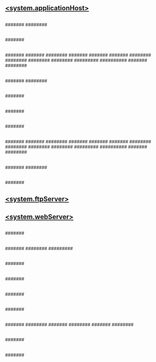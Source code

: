 # [<configuration>](index.md)
## [<administrators>](administrators/index.md)
### [<managementScope>](administrators/managementscope/index.md)
#### [<add>](administrators/managementscope/add.md)
## [<administratorsProviders>](administratorsproviders/index.md)
### [<add>](administratorsproviders/add.md)
## [<configPaths>](configpaths/index.md)
### [<searchResult>](configpaths/searchresult/index.md)
#### [<section>](configpaths/searchresult/section.md)
## [<configurationRedirection>](configurationredirection.md)
## [<moduleProviders>](moduleproviders/index.md)
### [<add>](moduleproviders/add.md)
## [<modules>](modules/index.md)
### [<add>](modules/add.md)
## [<system.applicationHost>](system.applicationhost/index.md)
### [<applicationPools>](system.applicationhost/applicationpools/index.md)
#### [<add>](system.applicationhost/applicationpools/add/index.md)
##### [<cpu>](system.applicationhost/applicationpools/add/cpu.md)
##### [<failure>](system.applicationhost/applicationpools/add/failure.md)
##### [<processModel>](system.applicationhost/applicationpools/add/processmodel.md)
##### [<recycling>](system.applicationhost/applicationpools/add/recycling/index.md)
###### [<periodicRestart>](system.applicationhost/applicationpools/add/recycling/periodicrestart/index.md)
####### [<schedule>](system.applicationhost/applicationpools/add/recycling/periodicrestart/schedule/index.md)
######## [<add>](system.applicationhost/applicationpools/add/recycling/periodicrestart/schedule/add.md)
##### [<environmentVariables>](system.applicationhost/applicationpools/add/environmentvariables/index.md)
###### [<add>](system.applicationhost/applicationpools/add/environmentvariables/add.md)
#### [<applicationPoolDefaults>](system.applicationhost/applicationpools/applicationpooldefaults/index.md)
##### [<environmentVariables>](system.applicationhost/applicationpools/applicationpooldefaults/environmentvariables/index.md)
###### [<add>](system.applicationhost/applicationpools/applicationpooldefaults/environmentvariables/add.md)
### [<configHistory>](system.applicationhost/confighistory.md)
### [<customMetadata>](system.applicationhost/custommetadata/index.md)
#### [<key>](system.applicationhost/custommetadata/key/index.md)
##### [<property>](system.applicationhost/custommetadata/key/property.md)
### [<listenerAdapters>](system.applicationhost/listeneradapters/index.md)
#### [<add>](system.applicationhost/listeneradapters/add.md)
### [<log>](system.applicationhost/log/index.md)
#### [<centralBinaryLogFile>](system.applicationhost/log/centralbinarylogfile.md)
#### [<centralW3CLogFile>](system.applicationhost/log/centralw3clogfile.md)
### [<sites>](system.applicationhost/sites/index.md)
#### [<applicationDefaults>](system.applicationhost/sites/applicationdefaults.md)
#### [<site>](system.applicationhost/sites/site/index.md)
##### [<application>](system.applicationhost/sites/site/application/index.md)
###### [<virtualDirectory>](system.applicationhost/sites/site/application/virtualdirectory.md)
###### [<virtualDirectoryDefaults>](system.applicationhost/sites/site/application/virtualdirectorydefaults.md)
##### [<applicationDefaults>](system.applicationhost/sites/site/applicationdefaults.md)
##### [<bindings>](system.applicationhost/sites/site/bindings/index.md)
###### [<binding>](system.applicationhost/sites/site/bindings/binding.md)
##### [<limits>](system.applicationhost/sites/site/limits.md)
##### [<logFile>](system.applicationhost/sites/site/logfile/index.md)
###### [<customFields>](system.applicationhost/sites/site/logfile/customfields/index.md)
####### [<add>](system.applicationhost/sites/site/logfile/customfields/add.md)
##### [<traceFailedRequestsLogging>](system.applicationhost/sites/site/tracefailedrequestslogging.md)
##### [<hsts>](system.applicationhost/sites/site/hsts.md)
##### [<virtualDirectoryDefaults>](system.applicationhost/sites/site/virtualdirectorydefaults.md)
##### [<ftpServer>](system.applicationhost/sites/site/ftpserver/index.md)
###### [<connections>](system.applicationhost/sites/site/ftpserver/connections.md)
###### [<security>](system.applicationhost/sites/site/ftpserver/security/index.md)
####### [<dataChannelSecurity>](system.applicationhost/sites/site/ftpserver/security/datachannelsecurity.md)
####### [<commandFiltering>](system.applicationhost/sites/site/ftpserver/security/commandfiltering/index.md)
######## [<add>](system.applicationhost/sites/site/ftpserver/security/commandfiltering/add.md)
####### [<ssl>](system.applicationhost/sites/site/ftpserver/security/ssl.md)
####### [<sslClientCertificates>](system.applicationhost/sites/site/ftpserver/security/sslclientcertificates.md)
####### [<authentication>](system.applicationhost/sites/site/ftpserver/security/authentication/index.md)
######## [<anonymousAuthentication>](system.applicationhost/sites/site/ftpserver/security/authentication/anonymousauthentication.md)
######## [<basicAuthentication>](system.applicationhost/sites/site/ftpserver/security/authentication/basicauthentication.md)
######## [<clientCertAuthentication>](system.applicationhost/sites/site/ftpserver/security/authentication/clientcertauthentication.md)
######## [<customAuthentication>](system.applicationhost/sites/site/ftpserver/security/authentication/customauthentication/index.md)
######### [<providers>](system.applicationhost/sites/site/ftpserver/security/authentication/customauthentication/providers/index.md)
########## [<add>](system.applicationhost/sites/site/ftpserver/security/authentication/customauthentication/providers/add.md)
####### [<customAuthorization>](system.applicationhost/sites/site/ftpserver/security/customauthorization/index.md)
######## [<provider>](system.applicationhost/sites/site/ftpserver/security/customauthorization/provider.md)
###### [<customFeatures>](system.applicationhost/sites/site/ftpserver/customfeatures/index.md)
####### [<providers>](system.applicationhost/sites/site/ftpserver/customfeatures/providers/index.md)
######## [<add>](system.applicationhost/sites/site/ftpserver/customfeatures/providers/add.md)
###### [<messages>](system.applicationhost/sites/site/ftpserver/messages.md)
###### [<fileHandling>](system.applicationhost/sites/site/ftpserver/filehandling.md)
###### [<firewallSupport>](system.applicationhost/sites/site/ftpserver/firewallsupport.md)
###### [<userIsolation>](system.applicationhost/sites/site/ftpserver/userisolation/index.md)
####### [<activeDirectory>](system.applicationhost/sites/site/ftpserver/userisolation/activedirectory.md)
###### [<directoryBrowse>](system.applicationhost/sites/site/ftpserver/directorybrowse.md)
###### [<logFile>](system.applicationhost/sites/site/ftpserver/logfile.md)
###### [<sessions>](system.applicationhost/sites/site/ftpserver/sessions/index.md)
####### [<session>](system.applicationhost/sites/site/ftpserver/sessions/session.md)
###### [<Stop>](system.applicationhost/sites/site/ftpserver/stop.md)
###### [<Start>](system.applicationhost/sites/site/ftpserver/start.md)
###### [<FlushLog>](system.applicationhost/sites/site/ftpserver/flushlog.md)
#### [<siteDefaults>](system.applicationhost/sites/sitedefaults/index.md)
##### [<limits>](system.applicationhost/sites/sitedefaults/limits.md)
##### [<logFile>](system.applicationhost/sites/sitedefaults/logfile/index.md)
###### [<customFields>](system.applicationhost/sites/sitedefaults/logfile/customfields/index.md)
####### [<add>](system.applicationhost/sites/sitedefaults/logfile/customfields/add.md)
##### [<traceFailedRequestsLogging>](system.applicationhost/sites/sitedefaults/tracefailedrequestslogging.md)
##### [<hsts>](system.applicationhost/sites/sitedefaults/hsts.md)
##### [<bindings>](system.applicationhost/sites/sitedefaults/bindings/index.md)
###### [<binding>](system.applicationhost/sites/sitedefaults/bindings/binding.md)
##### [<ftpServer>](system.applicationhost/sites/sitedefaults/ftpserver/index.md)
###### [<connections>](system.applicationhost/sites/sitedefaults/ftpserver/connections.md)
###### [<security>](system.applicationhost/sites/sitedefaults/ftpserver/security/index.md)
####### [<dataChannelSecurity>](system.applicationhost/sites/sitedefaults/ftpserver/security/datachannelsecurity.md)
####### [<commandFiltering>](system.applicationhost/sites/sitedefaults/ftpserver/security/commandfiltering/index.md)
######## [<add>](system.applicationhost/sites/sitedefaults/ftpserver/security/commandfiltering/add.md)
####### [<ssl>](system.applicationhost/sites/sitedefaults/ftpserver/security/ssl.md)
####### [<sslClientCertificates>](system.applicationhost/sites/sitedefaults/ftpserver/security/sslclientcertificates.md)
####### [<authentication>](system.applicationhost/sites/sitedefaults/ftpserver/security/authentication/index.md)
######## [<anonymousAuthentication>](system.applicationhost/sites/sitedefaults/ftpserver/security/authentication/anonymousauthentication.md)
######## [<basicAuthentication>](system.applicationhost/sites/sitedefaults/ftpserver/security/authentication/basicauthentication.md)
######## [<clientCertAuthentication>](system.applicationhost/sites/sitedefaults/ftpserver/security/authentication/clientcertauthentication.md)
######## [<customAuthentication>](system.applicationhost/sites/sitedefaults/ftpserver/security/authentication/customauthentication/index.md)
######### [<providers>](system.applicationhost/sites/sitedefaults/ftpserver/security/authentication/customauthentication/providers/index.md)
########## [<add>](system.applicationhost/sites/sitedefaults/ftpserver/security/authentication/customauthentication/providers/add.md)
####### [<customAuthorization>](system.applicationhost/sites/sitedefaults/ftpserver/security/customauthorization/index.md)
######## [<provider>](system.applicationhost/sites/sitedefaults/ftpserver/security/customauthorization/provider.md)
###### [<customFeatures>](system.applicationhost/sites/sitedefaults/ftpserver/customfeatures/index.md)
####### [<providers>](system.applicationhost/sites/sitedefaults/ftpserver/customfeatures/providers/index.md)
######## [<add>](system.applicationhost/sites/sitedefaults/ftpserver/customfeatures/providers/add.md)
###### [<messages>](system.applicationhost/sites/sitedefaults/ftpserver/messages.md)
###### [<fileHandling>](system.applicationhost/sites/sitedefaults/ftpserver/filehandling.md)
###### [<firewallSupport>](system.applicationhost/sites/sitedefaults/ftpserver/firewallsupport.md)
###### [<userIsolation>](system.applicationhost/sites/sitedefaults/ftpserver/userisolation/index.md)
####### [<activeDirectory>](system.applicationhost/sites/sitedefaults/ftpserver/userisolation/activedirectory.md)
###### [<directoryBrowse>](system.applicationhost/sites/sitedefaults/ftpserver/directorybrowse.md)
###### [<logFile>](system.applicationhost/sites/sitedefaults/ftpserver/logfile.md)
#### [<virtualDirectoryDefaults>](system.applicationhost/sites/virtualdirectorydefaults.md)
### [<webLimits>](system.applicationhost/weblimits.md)
### [<serviceAutoStartProviders>](system.applicationhost/serviceautostartproviders/index.md)
#### [<add>](system.applicationhost/serviceautostartproviders/add.md)
## [<system.ftpServer>](system.ftpserver/index.md)
### [<log>](system.ftpserver/log/index.md)
#### [<centralLogFile>](system.ftpserver/log/centrallogfile.md)
### [<firewallSupport>](system.ftpserver/firewallsupport.md)
### [<providerDefinitions>](system.ftpserver/providerdefinitions/index.md)
#### [<add>](system.ftpserver/providerdefinitions/add.md)
#### [<activation>](system.ftpserver/providerdefinitions/activation/index.md)
##### [<providerData>](system.ftpserver/providerdefinitions/activation/providerdata/index.md)
###### [<add>](system.ftpserver/providerdefinitions/activation/providerdata/add.md)
### [<security>](system.ftpserver/security/index.md)
#### [<authorization>](system.ftpserver/security/authorization/index.md)
##### [<add>](system.ftpserver/security/authorization/add.md)
#### [<ipSecurity>](system.ftpserver/security/ipsecurity/index.md)
##### [<add>](system.ftpserver/security/ipsecurity/add.md)
#### [<requestFiltering>](system.ftpserver/security/requestfiltering/index.md)
##### [<fileExtensions>](system.ftpserver/security/requestfiltering/fileextensions/index.md)
###### [<add>](system.ftpserver/security/requestfiltering/fileextensions/add.md)
##### [<requestLimits>](system.ftpserver/security/requestfiltering/requestlimits.md)
##### [<hiddenSegments>](system.ftpserver/security/requestfiltering/hiddensegments/index.md)
###### [<add>](system.ftpserver/security/requestfiltering/hiddensegments/add.md)
##### [<denyUrlSequences>](system.ftpserver/security/requestfiltering/denyurlsequences/index.md)
###### [<add>](system.ftpserver/security/requestfiltering/denyurlsequences/add.md)
#### [<authentication>](system.ftpserver/security/authentication/index.md)
##### [<denyByFailure>](system.ftpserver/security/authentication/denybyfailure.md)
### [<caching>](system.ftpserver/caching/index.md)
#### [<credentialsCache>](system.ftpserver/caching/credentialscache.md)
### [<serverRuntime>](system.ftpserver/serverruntime/index.md)
#### [<hostNameSupport>](system.ftpserver/serverruntime/hostnamesupport.md)
## [<system.webServer>](system.webserver/index.md)
### [<asp>](system.webserver/asp/index.md)
#### [<cache>](system.webserver/asp/cache.md)
#### [<comPlus>](system.webserver/asp/complus.md)
#### [<limits>](system.webserver/asp/limits.md)
#### [<session>](system.webserver/asp/session.md)
### [<caching>](system.webserver/caching/index.md)
#### [<profiles>](system.webserver/caching/profiles/index.md)
##### [<add>](system.webserver/caching/profiles/add.md)
### [<cgi>](system.webserver/cgi.md)
### [<defaultDocument>](system.webserver/defaultdocument/index.md)
#### [<files>](system.webserver/defaultdocument/files/index.md)
##### [<add>](system.webserver/defaultdocument/files/add.md)
### [<directoryBrowse>](system.webserver/directorybrowse.md)
### [<fastCgi>](system.webserver/fastcgi/index.md)
#### [<application>](system.webserver/fastcgi/application/index.md)
##### [<environmentVariables>](system.webserver/fastcgi/application/environmentvariables/index.md)
###### [<environmentVariable>](system.webserver/fastcgi/application/environmentvariables/environmentvariable.md)
### [<globalModules>](system.webserver/globalmodules/index.md)
#### [<add>](system.webserver/globalmodules/add.md)
### [<handlers>](system.webserver/handlers/index.md)
#### [<add>](system.webserver/handlers/add.md)
### [<httpCompression>](system.webserver/httpcompression/index.md)
#### [<dynamicTypes>](system.webserver/httpcompression/dynamictypes/index.md)
##### [<add>](system.webserver/httpcompression/dynamictypes/add.md)
#### [<scheme>](system.webserver/httpcompression/scheme.md)
#### [<staticTypes>](system.webserver/httpcompression/statictypes/index.md)
##### [<add>](system.webserver/httpcompression/statictypes/add.md)
### [<httpErrors>](system.webserver/httperrors/index.md)
#### [<error>](system.webserver/httperrors/error.md)
### [<httpLogging>](system.webserver/httplogging.md)
### [<httpProtocol>](system.webserver/httpprotocol/index.md)
#### [<customHeaders>](system.webserver/httpprotocol/customheaders/index.md)
##### [<add>](system.webserver/httpprotocol/customheaders/add.md)
#### [<redirectHeaders>](system.webserver/httpprotocol/redirectheaders/index.md)
##### [<add>](system.webserver/httpprotocol/redirectheaders/add.md)
### [<httpRedirect>](system.webserver/httpredirect/index.md)
#### [<add>](system.webserver/httpredirect/add.md)
### [<httpTracing>](system.webserver/httptracing/index.md)
#### [<traceUrls>](system.webserver/httptracing/traceurls/index.md)
##### [<add>](system.webserver/httptracing/traceurls/add.md)
### [<isapiFilters>](system.webserver/isapifilters/index.md)
#### [<filter>](system.webserver/isapifilters/filter.md)
### [<management>](system.webserver/management/index.md)
#### [<authentication>](system.webserver/management/authentication/index.md)
##### [<credentials>](system.webserver/management/authentication/credentials/index.md)
###### [<add>](system.webserver/management/authentication/credentials/add.md)
##### [<providers>](system.webserver/management/authentication/providers/index.md)
###### [<add>](system.webserver/management/authentication/providers/add.md)
#### [<authorization>](system.webserver/management/authorization/index.md)
##### [<authorizationRules>](system.webserver/management/authorization/authorizationrules/index.md)
###### [<scope>](system.webserver/management/authorization/authorizationrules/scope/index.md)
####### [<add>](system.webserver/management/authorization/authorizationrules/scope/add.md)
##### [<providers>](system.webserver/management/authorization/providers/index.md)
###### [<add>](system.webserver/management/authorization/providers/add.md)
#### [<trustedProviders>](system.webserver/management/trustedproviders/index.md)
##### [<add>](system.webserver/management/trustedproviders/add.md)
### [<modules>](system.webserver/modules/index.md)
#### [<add>](system.webserver/modules/add.md)
### [<odbcLogging>](system.webserver/odbclogging.md)
### [<security>](system.webserver/security/index.md)
#### [<access>](system.webserver/security/access.md)
#### [<applicationDependencies>](system.webserver/security/applicationdependencies/index.md)
##### [<application>](system.webserver/security/applicationdependencies/application/index.md)
###### [<add>](system.webserver/security/applicationdependencies/application/add.md)
#### [<authentication>](system.webserver/security/authentication/index.md)
##### [<anonymousAuthentication>](system.webserver/security/authentication/anonymousauthentication.md)
##### [<basicAuthentication>](system.webserver/security/authentication/basicauthentication.md)
##### [<clientCertificateMappingAuthentication>](system.webserver/security/authentication/clientcertificatemappingauthentication.md)
##### [<digestAuthentication>](system.webserver/security/authentication/digestauthentication.md)
##### [<iisClientCertificateMappingAuthentication>](system.webserver/security/authentication/iisclientcertificatemappingauthentication/index.md)
###### [<manyToOneMappings>](system.webserver/security/authentication/iisclientcertificatemappingauthentication/manytoonemappings/index.md)
####### [<add>](system.webserver/security/authentication/iisclientcertificatemappingauthentication/manytoonemappings/add/index.md)
######## [<rules>](system.webserver/security/authentication/iisclientcertificatemappingauthentication/manytoonemappings/add/rules/index.md)
######### [<add>](system.webserver/security/authentication/iisclientcertificatemappingauthentication/manytoonemappings/add/rules/add.md)
###### [<oneToOneMappings>](system.webserver/security/authentication/iisclientcertificatemappingauthentication/onetoonemappings/index.md)
####### [<add>](system.webserver/security/authentication/iisclientcertificatemappingauthentication/onetoonemappings/add.md)
##### [<windowsAuthentication>](system.webserver/security/authentication/windowsauthentication/index.md)
###### [<providers>](system.webserver/security/authentication/windowsauthentication/providers/index.md)
####### [<add>](system.webserver/security/authentication/windowsauthentication/providers/add.md)
###### [<extendedProtection>](system.webserver/security/authentication/windowsauthentication/extendedprotection/index.md)
####### [<spn>](system.webserver/security/authentication/windowsauthentication/extendedprotection/spn.md)
#### [<authorization>](system.webserver/security/authorization/index.md)
##### [<add>](system.webserver/security/authorization/add.md)
#### [<ipSecurity>](system.webserver/security/ipsecurity/index.md)
##### [<add>](system.webserver/security/ipsecurity/add.md)
#### [<isapiCgiRestriction>](system.webserver/security/isapicgirestriction/index.md)
##### [<add>](system.webserver/security/isapicgirestriction/add.md)
#### [<requestFiltering>](system.webserver/security/requestfiltering/index.md)
##### [<denyUrlSequences>](system.webserver/security/requestfiltering/denyurlsequences/index.md)
###### [<add>](system.webserver/security/requestfiltering/denyurlsequences/add.md)
##### [<fileExtensions>](system.webserver/security/requestfiltering/fileextensions/index.md)
###### [<add>](system.webserver/security/requestfiltering/fileextensions/add.md)
##### [<hiddenSegments>](system.webserver/security/requestfiltering/hiddensegments/index.md)
###### [<add>](system.webserver/security/requestfiltering/hiddensegments/add.md)
##### [<requestLimits>](system.webserver/security/requestfiltering/requestlimits/index.md)
###### [<headerLimits>](system.webserver/security/requestfiltering/requestlimits/headerlimits/index.md)
####### [<add>](system.webserver/security/requestfiltering/requestlimits/headerlimits/add.md)
##### [<verbs>](system.webserver/security/requestfiltering/verbs/index.md)
###### [<add>](system.webserver/security/requestfiltering/verbs/add.md)
##### [<alwaysAllowedUrls>](system.webserver/security/requestfiltering/alwaysallowedurls/index.md)
###### [<add>](system.webserver/security/requestfiltering/alwaysallowedurls/add.md)
##### [<alwaysAllowedQueryStrings>](system.webserver/security/requestfiltering/alwaysallowedquerystrings/index.md)
###### [<add>](system.webserver/security/requestfiltering/alwaysallowedquerystrings/add.md)
##### [<denyQueryStringSequences>](system.webserver/security/requestfiltering/denyquerystringsequences/index.md)
###### [<add>](system.webserver/security/requestfiltering/denyquerystringsequences/add.md)
##### [<filteringRules>](system.webserver/security/requestfiltering/filteringrules/index.md)
###### [<filteringRule>](system.webserver/security/requestfiltering/filteringrules/filteringrule/index.md)
####### [<scanHeaders>](system.webserver/security/requestfiltering/filteringrules/filteringrule/scanheaders/index.md)
######## [<add>](system.webserver/security/requestfiltering/filteringrules/filteringrule/scanheaders/add.md)
####### [<appliesTo>](system.webserver/security/requestfiltering/filteringrules/filteringrule/appliesto/index.md)
######## [<add>](system.webserver/security/requestfiltering/filteringrules/filteringrule/appliesto/add.md)
####### [<denyStrings>](system.webserver/security/requestfiltering/filteringrules/filteringrule/denystrings/index.md)
######## [<add>](system.webserver/security/requestfiltering/filteringrules/filteringrule/denystrings/add.md)
#### [<dynamicIpSecurity>](system.webserver/security/dynamicipsecurity/index.md)
##### [<denyByConcurrentRequests>](system.webserver/security/dynamicipsecurity/denybyconcurrentrequests.md)
##### [<denyByRequestRate>](system.webserver/security/dynamicipsecurity/denybyrequestrate.md)
### [<serverRuntime>](system.webserver/serverruntime.md)
### [<serverSideInclude>](system.webserver/serversideinclude.md)
### [<staticContent>](system.webserver/staticcontent/index.md)
#### [<clientCache>](system.webserver/staticcontent/clientcache.md)
#### [<mimeMap>](system.webserver/staticcontent/mimemap.md)
### [<tracing>](system.webserver/tracing/index.md)
#### [<traceFailedRequests>](system.webserver/tracing/tracefailedrequests/index.md)
##### [<add>](system.webserver/tracing/tracefailedrequests/add/index.md)
###### [<failureDefinitions>](system.webserver/tracing/tracefailedrequests/add/failuredefinitions.md)
###### [<traceAreas>](system.webserver/tracing/tracefailedrequests/add/traceareas/index.md)
####### [<add>](system.webserver/tracing/tracefailedrequests/add/traceareas/add.md)
#### [<traceProviderDefinitions>](system.webserver/tracing/traceproviderdefinitions/index.md)
##### [<add>](system.webserver/tracing/traceproviderdefinitions/add/index.md)
###### [<areas>](system.webserver/tracing/traceproviderdefinitions/add/areas/index.md)
####### [<add>](system.webserver/tracing/traceproviderdefinitions/add/areas/add.md)
### [<urlCompression>](system.webserver/urlcompression.md)
### [<validation>](system.webserver/validation.md)
### [<webdav>](system.webserver/webdav/index.md)
#### [<globalSettings>](system.webserver/webdav/globalsettings/index.md)
##### [<propertyStores>](system.webserver/webdav/globalsettings/propertystores/index.md)
###### [<add>](system.webserver/webdav/globalsettings/propertystores/add.md)
##### [<lockStores>](system.webserver/webdav/globalsettings/lockstores/index.md)
###### [<add>](system.webserver/webdav/globalsettings/lockstores/add.md)
#### [<authoring>](system.webserver/webdav/authoring/index.md)
##### [<fileSystem>](system.webserver/webdav/authoring/filesystem.md)
##### [<locks>](system.webserver/webdav/authoring/locks.md)
##### [<properties>](system.webserver/webdav/authoring/properties/index.md)
###### [<add>](system.webserver/webdav/authoring/properties/add.md)
#### [<authoringRules>](system.webserver/webdav/authoringrules/index.md)
##### [<add>](system.webserver/webdav/authoringrules/add.md)
### [<webSocket>](system.webserver/websocket.md)
### [<applicationInitialization>](system.webserver/applicationinitialization/index.md)
#### [<add>](system.webserver/applicationinitialization/add.md)
